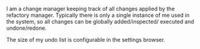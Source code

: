 I am a change manager keeping track of all changes applied by the refactory manager. Typically there is only a single
instance of me used in the system, so all changes can be globally added/inspected/ executed and undone/redone.

The size of my undo list is configurable in the settings browser.